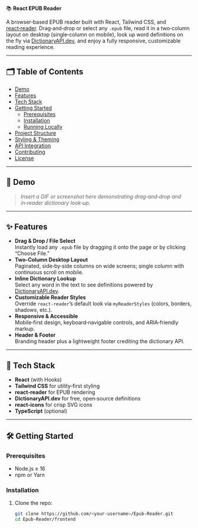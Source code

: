 📚 **React EPUB Reader**

A browser‑based EPUB reader built with React, Tailwind CSS, and [react‑reader](https://github.com/gerhardsletten/react-reader). Drag‑and‑drop or select any `.epub` file, read it in a two‑column layout on desktop (single‑column on mobile), look up word definitions on the fly via [DictionaryAPI.dev](https://dictionaryapi.dev/), and enjoy a fully responsive, customizable reading experience.

---

## 🗂 Table of Contents

- [Demo](#-demo)  
- [Features](#-features)  
- [Tech Stack](#-tech-stack)  
- [Getting Started](#-getting-started)  
  - [Prerequisites](#prerequisites)  
  - [Installation](#installation)  
  - [Running Locally](#running-locally)  
- [Project Structure](#-project-structure)  
- [Styling & Theming](#-styling--theming)  
- [API Integration](#-api-integration)  
- [Contributing](#-contributing)  
- [License](#-license)  

---

## 🚀 Demo

> *Insert a GIF or screenshot here demonstrating drag‑and‑drop and in‑reader dictionary look‑up.*

---

## ✨ Features

- **Drag & Drop / File Select**  
  Instantly load any `.epub` file by dragging it onto the page or by clicking “Choose File.”  
- **Two‑Column Desktop Layout**  
  Paginated, side‑by‑side columns on wide screens; single column with continuous scroll on mobile.  
- **Inline Dictionary Lookup**  
  Select any word in the text to see definitions powered by [DictionaryAPI.dev](https://dictionaryapi.dev/).  
- **Customizable Reader Styles**  
  Override `react-reader`’s default look via `myReaderStyles` (colors, borders, shadows, etc.).  
- **Responsive & Accessible**  
  Mobile‑first design, keyboard‑navigable controls, and ARIA‑friendly markup.  
- **Header & Footer**  
  Branding header plus a lightweight footer crediting the dictionary API.

---

## 🧰 Tech Stack

- **React** (with Hooks)  
- **Tailwind CSS** for utility‑first styling  
- **react-reader** for EPUB rendering  
- **DictionaryAPI.dev** for free, open‑source definitions  
- **react-icons** for crisp SVG icons  
- **TypeScript** (optional)  

---

## 🛠 Getting Started

### Prerequisites

- Node.js ≥ 16  
- npm or Yarn  

### Installation

1. Clone the repo:
   ```bash
   git clone https://github.com/<your‑username>/Epub-Reader.git
   cd Epub-Reader/frontend
